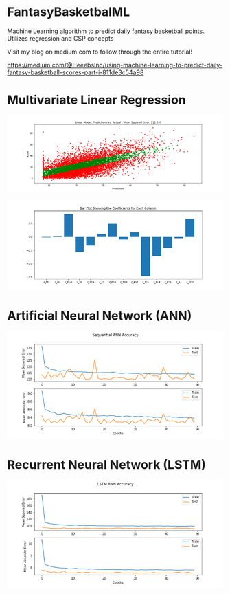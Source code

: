 # FantasyBasketbalML
Machine Learning algorithm to predict daily fantasy basketball points.  Utilizes regression and CSP concepts

Visit my blog on medium.com to follow through the entire tutorial! 

https://medium.com/@HeeebsInc/using-machine-learning-to-predict-daily-fantasy-basketball-scores-part-i-811de3c54a98


# Multivariate Linear Regression
![Linear Scatter](ML_Models/PlotImages/LinearScatter.png)

![Linear Coefficients](ML_Models/PlotImages/LinearCoefficients.png)

# Artificial Neural Network (ANN)
![Loss and Validation ANN](ML_Models/PlotImages/ANNLoss.png)

# Recurrent Neural Network (LSTM)

![Loss and Validation RNN](ML_Models/PlotImages/RNNLoss.png)

